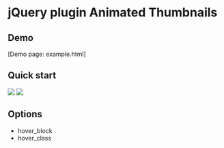 # jQuery plugin Animated Thumbnails

## Demo
[Demo page: example.html]

## Quick start

  <img src="1/image.png" class="thumb" data-images="1/image.png,1/image2.png" />
  <img src="2/image.png" class="thumb" data-images="2/image.png,2/image2.png" />

  <script src="http://ajax.googleapis.com/ajax/libs/jquery/1/jquery.min.js"></script>
  <script src="jquery.animated-thumbnails.js"></script>
  <script>
  $(document).ready(function(){
    $('.thumb').animatedThumbnails();
  });
  </script>

## Options

* hover_block
* hover_class